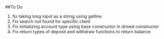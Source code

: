 ##To Do
1. fix taking long input as a string using getline
2. Fix search not found for specific client 
3. Fix initializing account type using base constructor in drived constructor
4. Fix return types of deposit and withdraw functions to return balance 